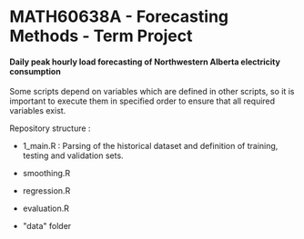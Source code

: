 # MATH60638A - Forecasting Methods - Term Project

#### Daily peak hourly load forecasting of Northwestern Alberta electricity consumption

Some scripts depend on variables which are defined in other scripts, so it is important to execute them in specified order to ensure that all required variables exist.

Repository structure :

-   1_main.R : Parsing of the historical dataset and definition of training, testing and validation sets.

-   smoothing.R

-   regression.R

-   evaluation.R

-   "data" folder
